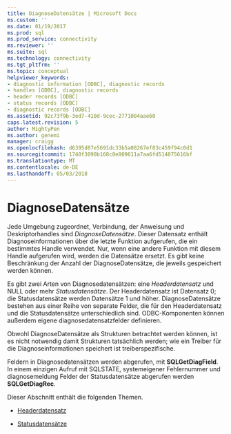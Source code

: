 ```yaml
---
title: DiagnoseDatensätze | Microsoft Docs
ms.custom: ''
ms.date: 01/19/2017
ms.prod: sql
ms.prod_service: connectivity
ms.reviewer: ''
ms.suite: sql
ms.technology: connectivity
ms.tgt_pltfrm: ''
ms.topic: conceptual
helpviewer_keywords:
- diagnostic information [ODBC], diagnostic records
- handles [ODBC], diagnostic records
- header records [ODBC]
- status records [ODBC]
- diagnostic records [ODBC]
ms.assetid: 92c73f9b-3ed7-410d-9cec-2771004aae60
caps.latest.revision: 5
author: MightyPen
ms.author: genemi
manager: craigg
ms.openlocfilehash: d6395d87e5691dc33b5a08267ef83c459f94c0d1
ms.sourcegitcommit: 1740f3090b168c0e809611a7aa6fd514075616bf
ms.translationtype: MT
ms.contentlocale: de-DE
ms.lasthandoff: 05/03/2018
---
```

# <a name="diagnostic-records"></a>DiagnoseDatensätze
Jede Umgebung zugeordnet, Verbindung, der Anweisung und Deskriptorhandles sind *DiagnoseDatensätze*. Dieser Datensatz enthält Diagnoseinformationen über die letzte Funktion aufgerufen, die ein bestimmtes Handle verwendet. Nur, wenn eine andere Funktion mit diesem Handle aufgerufen wird, werden die Datensätze ersetzt. Es gibt keine Beschränkung der Anzahl der DiagnoseDatensätze, die jeweils gespeichert werden können.  
  
 Es gibt zwei Arten von Diagnosedatensätzen: eine *Headerdatensatz* und NULL oder mehr *Statusdatensätze*. Der Headerdatensatz ist Datensatz 0; die Statusdatensätze werden Datensätze 1 und höher. DiagnoseDatensätze bestehen aus einer Reihe von separate Felder, die für den Headerdatensatz und die Statusdatensätze unterschiedlich sind. ODBC-Komponenten können außerdem eigene diagnosedatensatzfelder definieren.  
  
 Obwohl DiagnoseDatensätze als Strukturen betrachtet werden können, ist es nicht notwendig damit Strukturen tatsächlich werden; wie ein Treiber für die Diagnoseinformationen speichert ist treiberspezifische.  
  
 Feldern in Diagnosedatensätzen werden abgerufen, mit **SQLGetDiagField**. In einem einzigen Aufruf mit SQLSTATE, systemeigener Fehlernummer und diagnosemeldung Felder der Statusdatensätze abgerufen werden **SQLGetDiagRec**.  
  
 Dieser Abschnitt enthält die folgenden Themen.  
  
-   [Headerdatensatz](../../../odbc/reference/develop-app/header-record.md)  
  
-   [Statusdatensätze](../../../odbc/reference/develop-app/status-records.md)
